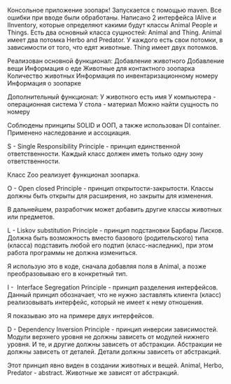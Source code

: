 Консольное приложение зоопарк!
Запускается с помощью maven. 
Все ошибки при вводе были обработаны.
Написано 2 интерфейса IAlive и IInventory, которые определяют какими будут классы Animal People и Things. Есть два основный класса сущностей: Animal and Thing. Animal имеет два потомка Herbo and Predator. У каждого есть свои потомки, в зависимости от того, что едят животные.
Thing имеет двух потомков. 

Реализован основной функционал: 
Добавление животного 
Добавление вещи
Информация о еде
Животные для контактного зоопарка
Количество животных
Информация по инвентаризационному номеру
Информация о зоопарке

Дополнительный функционал:
У животного есть имя
У компьютера - операционная система
У стола - материал
Можно найти сущность по номеру

Соблюдены принципы SOLID и ООП, а также использован DI container.
Применено наследование и ассоциация.

 S - Single Responsibility Principle - принцип единственной ответственности. Каждый класс должен иметь только одну зону ответственности.

Класс Zoo реализует функционал зоопарка.

O - Open closed Principle - принцип открытости-закрытости. Классы должны быть открыты для расширения, но закрыты для изменения.

В дальнейшем, разработчик может добавить другие классы животных или предметов.

L - Liskov substitution Principle - принцип подстановки Барбары Лисков. Должна быть возможность вместо базового (родительского) типа (класса) подставить любой его подтип (класс-наследник), при этом работа программы не должна измениться.

Я использую это в коде, сначала добавляя поля в Animal, а позже преобразовываю его в конкретный тип.

I -  Interface Segregation Principle - принцип разделения интерфейсов. Данный принцип обозначает, что не нужно заставлять клиента (класс) реализовывать интерфейс, который не имеет к нему отношения.

Я показываю это на примере двух интерфейсов.

D - Dependency Inversion Principle - принцип инверсии зависимостей. Модули верхнего уровня не должны зависеть от модулей нижнего уровня. И те, и другие должны зависеть от абстракции. Абстракции не должны зависеть от деталей. Детали должны зависеть от абстракций.

Этот принцип явно виден в создании животных и вещей. Animal, Herbo, Predator - abstract. Животные же зависят от абстракций.
